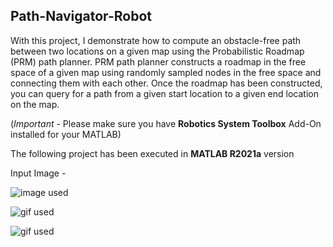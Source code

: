## Path-Navigator-Robot
With this project, I demonstrate how to compute an obstacle-free path between two locations on a given
map using the Probabilistic Roadmap (PRM) path planner. PRM path planner constructs a roadmap in
the free space of a given map using randomly sampled nodes in the free space and connecting them
with each other. Once the roadmap has been constructed, you can query for a path from a given start location to a given end location on the map.

(*Important* - Please make sure you have **Robotics System Toolbox** Add-On installed for your MATLAB)

The following project has been executed in **MATLAB R2021a** version 

Input Image - 

![image used](https://github.com/souvik0306/Path-Navigator-Robot/blob/master/Route_Map_Solved.jpeg?raw=true)

![gif used](https://github.com/souvik0306/Path-Navigator-Robot/blob/master/Simulation_1.gif?raw=true)

![gif used](https://github.com/souvik0306/Path-Navigator-Robot/blob/master/Simulation_2.gif?raw=true)
